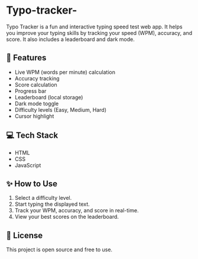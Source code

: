 # Typo-tracker-

Typo Tracker is a fun and interactive typing speed test web app. It helps you improve your typing skills by tracking your speed (WPM), accuracy, and score. It also includes a leaderboard and dark mode.

## 🚀 Features

- Live WPM (words per minute) calculation
- Accuracy tracking
- Score calculation
- Progress bar
- Leaderboard (local storage)
- Dark mode toggle
- Difficulty levels (Easy, Medium, Hard)
- Cursor highlight

## 💻 Tech Stack

- HTML
- CSS
- JavaScript


## ✨ How to Use

1. Select a difficulty level.
2. Start typing the displayed text.
3. Track your WPM, accuracy, and score in real-time.
4. View your best scores on the leaderboard.

## 📄 License

This project is open source and free to use.

